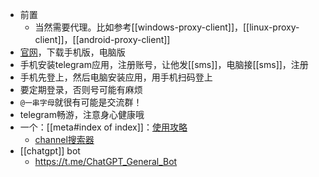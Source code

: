 - 前置
  - 当然需要代理。比如参考[[windows-proxy-client]]，[[linux-proxy-client]]，[[android-proxy-client]]
- [官网](https://desktop.telegram.org/)，下载手机版，电脑版
- 手机安装telegram应用，注册账号，让他发[[sms]]，电脑接[[sms]]，注册
- 手机先登上，然后电脑安装应用，用手机扫码登上
- 要定期登录，否则号可能有麻烦
- `@一串字母`就很有可能是交流群！
- telegram畅游，注意身心健康哦
- 一个：[[meta#index of index]]：[使用攻略](https://qianghub.com/telegram-group/)
  - [channel搜索器](https://telemetr.io/en/channels)
- [[chatgpt]] bot
  - https://t.me/ChatGPT_General_Bot
